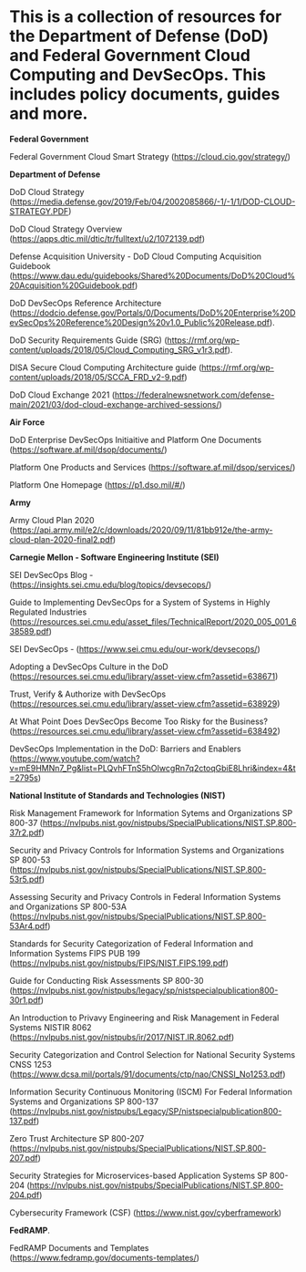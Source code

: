 ﻿# This is a collection of resources for the Department of Defense (DoD) and Federal Government Cloud Computing and DevSecOps. This includes policy documents, guides and more.

**Federal Government**

Federal Government Cloud Smart Strategy (https://cloud.cio.gov/strategy/)

**Department of Defense**

DoD Cloud Strategy (https://media.defense.gov/2019/Feb/04/2002085866/-1/-1/1/DOD-CLOUD-STRATEGY.PDF)

DoD Cloud Strategy Overview (https://apps.dtic.mil/dtic/tr/fulltext/u2/1072139.pdf)

Defense Acquisition University - DoD Cloud Computing Acquisition Guidebook (https://www.dau.edu/guidebooks/Shared%20Documents/DoD%20Cloud%20Acquisition%20Guidebook.pdf)

DoD DevSecOps Reference Architecture  (https://dodcio.defense.gov/Portals/0/Documents/DoD%20Enterprise%20DevSecOps%20Reference%20Design%20v1.0_Public%20Release.pdf). 

DoD Security Requirements Guide (SRG) (https://rmf.org/wp-content/uploads/2018/05/Cloud_Computing_SRG_v1r3.pdf). 

DISA Secure Cloud Computing Architecture guide (https://rmf.org/wp-content/uploads/2018/05/SCCA_FRD_v2-9.pdf)

DoD Cloud Exchange 2021 (https://federalnewsnetwork.com/defense-main/2021/03/dod-cloud-exchange-archived-sessions/)

**Air Force**

DoD Enterprise DevSecOps Initiaitive and Platform One Documents (https://software.af.mil/dsop/documents/) 

Platform One Products and Services (https://software.af.mil/dsop/services/)

Platform One Homepage (https://p1.dso.mil/#/)

**Army**

Army Cloud Plan 2020 (https://api.army.mil/e2/c/downloads/2020/09/11/81bb912e/the-army-cloud-plan-2020-final2.pdf)

**Carnegie Mellon - Software Engineering Institute (SEI)**

SEI DevSecOps Blog - (https://insights.sei.cmu.edu/blog/topics/devsecops/)

Guide to Implementing DevSecOps for a System of Systems in Highly Regulated Industries (https://resources.sei.cmu.edu/asset_files/TechnicalReport/2020_005_001_638589.pdf)

SEI DevSecOps - (https://www.sei.cmu.edu/our-work/devsecops/)

Adopting a DevSecOps Culture in the DoD (https://resources.sei.cmu.edu/library/asset-view.cfm?assetid=638671)

Trust, Verify & Authorize with DevSecOps (https://resources.sei.cmu.edu/library/asset-view.cfm?assetid=638929)

At What Point Does DevSecOps Become Too Risky for the Business? (https://resources.sei.cmu.edu/library/asset-view.cfm?assetid=638492)

DevSecOps Implementation in the DoD: Barriers and Enablers (https://www.youtube.com/watch?v=mE9HMNn7_Pg&list=PLQvhFTnS5hOIwcgRn7q2ctoqGbiE8Lhri&index=4&t=2795s)

**National Institute of Standards and Technologies (NIST)**

Risk Management Framework for Information Sytems and Organizations SP 800-37 (https://nvlpubs.nist.gov/nistpubs/SpecialPublications/NIST.SP.800-37r2.pdf)

Security and Privacy Controls for Information Systems and Organizations SP 800-53 (https://nvlpubs.nist.gov/nistpubs/SpecialPublications/NIST.SP.800-53r5.pdf)

Assessing Security and Privacy Controls in Federal Information Systems and Organizations SP 800-53A (https://nvlpubs.nist.gov/nistpubs/SpecialPublications/NIST.SP.800-53Ar4.pdf)

Standards for Security Categorization of Federal Information and Information Systems FIPS PUB 199 (https://nvlpubs.nist.gov/nistpubs/FIPS/NIST.FIPS.199.pdf)

Guide for Conducting Risk Assessments SP 800-30 (https://nvlpubs.nist.gov/nistpubs/legacy/sp/nistspecialpublication800-30r1.pdf)

An Introduction to Privavy Engineering and Risk Management in Federal Systems NISTIR 8062 (https://nvlpubs.nist.gov/nistpubs/ir/2017/NIST.IR.8062.pdf)

Security Categorization and Control Selection for National Security Systems CNSS 1253 (https://www.dcsa.mil/portals/91/documents/ctp/nao/CNSSI_No1253.pdf)

Information Security Continuous Monitoring (ISCM) For Federal Information Systems and Organizations SP 800-137 (https://nvlpubs.nist.gov/nistpubs/Legacy/SP/nistspecialpublication800-137.pdf)

Zero Trust Architecture SP 800-207 (https://nvlpubs.nist.gov/nistpubs/SpecialPublications/NIST.SP.800-207.pdf)

Security Strategies for Microservices-based Application Systems SP 800-204 (https://nvlpubs.nist.gov/nistpubs/SpecialPublications/NIST.SP.800-204.pdf)

Cybersecurity Framework (CSF) (https://www.nist.gov/cyberframework)


**FedRAMP**.  

FedRAMP Documents and Templates (https://www.fedramp.gov/documents-templates/)

